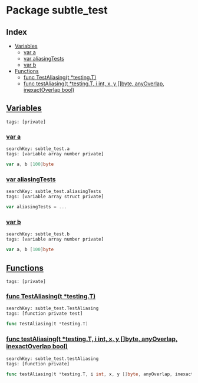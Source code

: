 # Package subtle_test

## Index

* [Variables](#var)
    * [var a](#a)
    * [var aliasingTests](#aliasingTests)
    * [var b](#b)
* [Functions](#func)
    * [func TestAliasing(t *testing.T)](#TestAliasing)
    * [func testAliasing(t *testing.T, i int, x, y []byte, anyOverlap, inexactOverlap bool)](#testAliasing)


## <a id="var" href="#var">Variables</a>

```
tags: [private]
```

### <a id="a" href="#a">var a</a>

```
searchKey: subtle_test.a
tags: [variable array number private]
```

```Go
var a, b [100]byte
```

### <a id="aliasingTests" href="#aliasingTests">var aliasingTests</a>

```
searchKey: subtle_test.aliasingTests
tags: [variable array struct private]
```

```Go
var aliasingTests = ...
```

### <a id="b" href="#b">var b</a>

```
searchKey: subtle_test.b
tags: [variable array number private]
```

```Go
var a, b [100]byte
```

## <a id="func" href="#func">Functions</a>

```
tags: [private]
```

### <a id="TestAliasing" href="#TestAliasing">func TestAliasing(t *testing.T)</a>

```
searchKey: subtle_test.TestAliasing
tags: [function private test]
```

```Go
func TestAliasing(t *testing.T)
```

### <a id="testAliasing" href="#testAliasing">func testAliasing(t *testing.T, i int, x, y []byte, anyOverlap, inexactOverlap bool)</a>

```
searchKey: subtle_test.testAliasing
tags: [function private]
```

```Go
func testAliasing(t *testing.T, i int, x, y []byte, anyOverlap, inexactOverlap bool)
```

